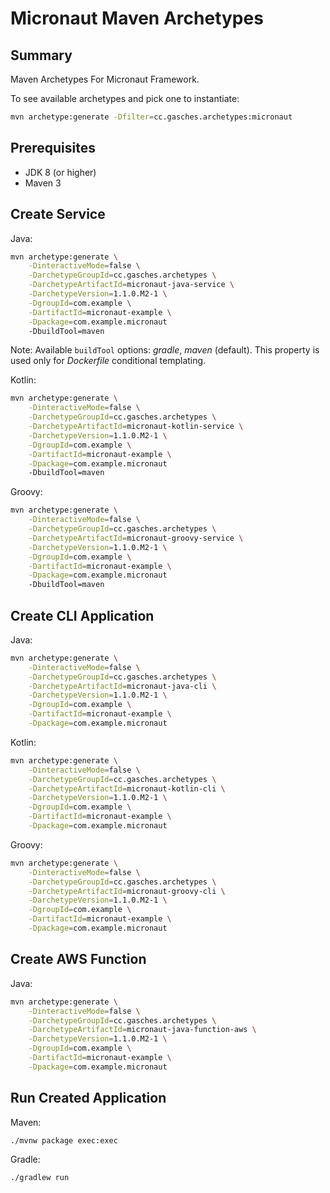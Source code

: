 Micronaut Maven Archetypes
======================================

Summary
-------
Maven Archetypes For Micronaut Framework.

To see available archetypes and pick one to instantiate:

```bash
mvn archetype:generate -Dfilter=cc.gasches.archetypes:micronaut
```

Prerequisites
-------------

- JDK 8 (or higher)
- Maven 3

Create Service
----------------

Java:

```bash
mvn archetype:generate \
    -DinteractiveMode=false \
    -DarchetypeGroupId=cc.gasches.archetypes \
    -DarchetypeArtifactId=micronaut-java-service \
    -DarchetypeVersion=1.1.0.M2-1 \
    -DgroupId=com.example \
    -DartifactId=micronaut-example \
    -Dpackage=com.example.micronaut
    -DbuildTool=maven
```

Note: Available `buildTool` options: _gradle_, _maven_ (default). This property is used only for _Dockerfile_ conditional templating.

Kotlin:

```bash
mvn archetype:generate \
    -DinteractiveMode=false \
    -DarchetypeGroupId=cc.gasches.archetypes \
    -DarchetypeArtifactId=micronaut-kotlin-service \
    -DarchetypeVersion=1.1.0.M2-1 \
    -DgroupId=com.example \
    -DartifactId=micronaut-example \
    -Dpackage=com.example.micronaut
    -DbuildTool=maven
```

Groovy:

```bash
mvn archetype:generate \
    -DinteractiveMode=false \
    -DarchetypeGroupId=cc.gasches.archetypes \
    -DarchetypeArtifactId=micronaut-groovy-service \
    -DarchetypeVersion=1.1.0.M2-1 \
    -DgroupId=com.example \
    -DartifactId=micronaut-example \
    -Dpackage=com.example.micronaut
    -DbuildTool=maven
```

Create CLI Application
----------------

Java:

```bash
mvn archetype:generate \
    -DinteractiveMode=false \
    -DarchetypeGroupId=cc.gasches.archetypes \
    -DarchetypeArtifactId=micronaut-java-cli \
    -DarchetypeVersion=1.1.0.M2-1 \
    -DgroupId=com.example \
    -DartifactId=micronaut-example \
    -Dpackage=com.example.micronaut
```

Kotlin:

```bash
mvn archetype:generate \
    -DinteractiveMode=false \
    -DarchetypeGroupId=cc.gasches.archetypes \
    -DarchetypeArtifactId=micronaut-kotlin-cli \
    -DarchetypeVersion=1.1.0.M2-1 \
    -DgroupId=com.example \
    -DartifactId=micronaut-example \
    -Dpackage=com.example.micronaut
```

Groovy:

```bash
mvn archetype:generate \
    -DinteractiveMode=false \
    -DarchetypeGroupId=cc.gasches.archetypes \
    -DarchetypeArtifactId=micronaut-groovy-cli \
    -DarchetypeVersion=1.1.0.M2-1 \
    -DgroupId=com.example \
    -DartifactId=micronaut-example \
    -Dpackage=com.example.micronaut
```

Create AWS Function
----------------

Java:

```bash
mvn archetype:generate \
    -DinteractiveMode=false \
    -DarchetypeGroupId=cc.gasches.archetypes \
    -DarchetypeArtifactId=micronaut-java-function-aws \
    -DarchetypeVersion=1.1.0.M2-1 \
    -DgroupId=com.example \
    -DartifactId=micronaut-example \
    -Dpackage=com.example.micronaut
```

Run Created Application
----------------

Maven:

```bash
./mvnw package exec:exec
```

Gradle:

```bash
./gradlew run
```
